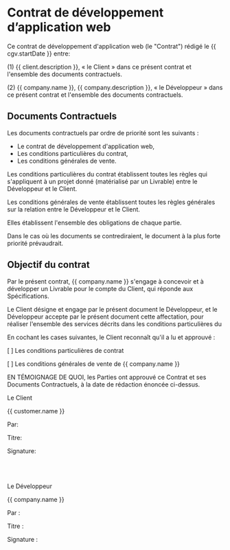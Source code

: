 # Contrat de développement d’application web

Ce contrat de développement d'application web (le "Contrat") rédigé le {{ cgv.startDate }} entre:

(1) {{ client.description }},
« le Client » dans ce présent contrat et l'ensemble des documents contractuels.

(2) {{ company.name }}, {{ company.description }},
« le Développeur » dans ce présent contrat et l'ensemble des documents contractuels.

## Documents Contractuels

Les documents contractuels par ordre de priorité sont les suivants :

* Le contrat de développement d'application web,
* Les conditions particulières du contrat,
* Les conditions générales de vente.

Les conditions particulières du contrat établissent toutes les règles qui s'appliquent à un projet donné (matérialisé par un Livrable) entre le Développeur et le Client.

Les conditions générales de vente établissent toutes les règles générales sur la relation entre le Développeur et le Client.

Elles établissent l'ensemble des obligations de chaque partie.

Dans le cas où les documents se contrediraient, le document à la plus forte priorité prévaudrait.

## Objectif du contrat

Par le présent contrat, {{ company.name }} s'engage à concevoir et à développer un Livrable pour le compte du Client, qui réponde aux Spécifications.

Le Client désigne et engage par le présent document le Développeur, et le Développeur accepte par le présent document cette affectation, pour réaliser l'ensemble des services décrits dans les conditions particulières du

En cochant les cases suivantes, le Client reconnaît qu'il a lu et approuvé :

[        ] Les conditions particulières de contrat

[        ] Les conditions générales de vente de {{ company.name }}

EN TÉMOIGNAGE DE QUOI, les Parties ont approuvé ce Contrat et ses Documents Contractuels, à la date de rédaction énoncée ci-dessus.

Le Client

{{ customer.name }}

Par:

Titre:


Signature:


<br/>
<br/>
<br/>
Le Développeur

{{ company.name }}

Par :

Titre :


Signature :




